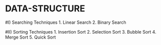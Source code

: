 # DATA-STRUCTURE

#I) Searching Techniques
    1. Linear Search
    2. Binary Search


#II) Sorting Techniques
     1. Insertion Sort
     2. Selection Sort
     3. Bubble Sort
     4. Merge Sort
     5. Quick Sort
